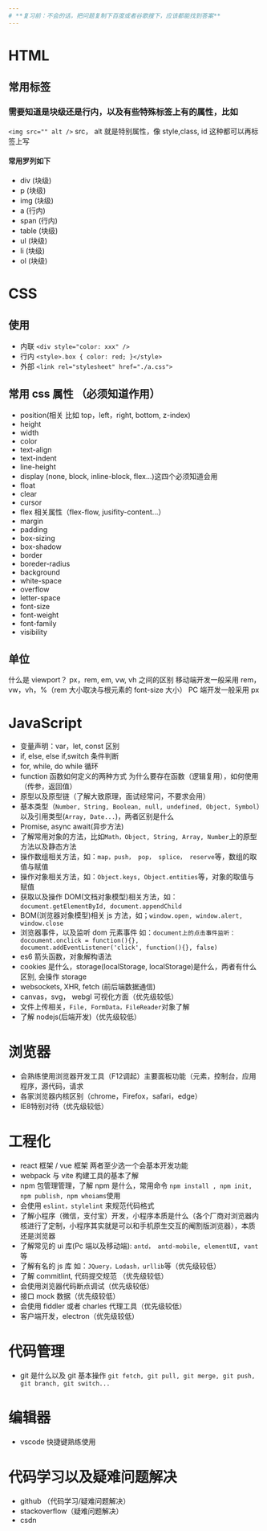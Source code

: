 ```yaml
---
# **复习前：不会的话，把问题复制下百度或者谷歌搜下，应该都能找到答案**
---
```


# HTML

## 常用标签

### 需要知道是块级还是行内，以及有些特殊标签上有的属性，比如

`<img src="" alt />` src， alt 就是特别属性，像 style,class, id 这种都可以再标签上写

#### 常用罗列如下

-   div (块级)
-   p (块级)
-   img (块级)
-   a (行内)
-   span (行内)
-   table (块级)
-   ul (块级)
-   li (块级)
-   ol (块级)

# CSS

## 使用

-   内联 `<div style="color: xxx" />`
-   行内 `<style>.box { color: red; }</style>`
-   外部 `<link rel="stylesheet" href="./a.css">`

## 常用 css 属性 （必须知道作用）

-   position(相关 比如 top，left，right, bottom, z-index)
-   height
-   width
-   color
-   text-align
-   text-indent
-   line-height
-   display (none, block, inline-block, flex...)这四个必须知道会用
-   float
-   clear
-   cursor
-   flex 相关属性（flex-flow, jusifity-content...）
-   margin
-   padding
-   box-sizing
-   box-shadow
-   border
-   boreder-radius
-   background
-   white-space
-   overflow
-   letter-space
-   font-size
-   font-weight
-   font-family
-   visibility

## 单位

什么是 viewport？
px，rem, em, vw, vh 之间的区别
移动端开发一般采用 rem，vw，vh，%（rem 大小取决与根元素的 font-size 大小）
PC 端开发一般采用 px

# JavaScript

-   变量声明：var，let, const 区别
-   if, else, else if,switch 条件判断
-   for, while, do while 循环
-   function 函数如何定义的两种方式 为什么要存在函数（逻辑复用），如何使用（传参，返回值）
-   原型以及原型链（了解大致原理，面试经常问，不要求会用）
-   基本类型（`Number, String, Boolean, null, undefined, Object, Symbol`）以及引用类型(`Array, Date...`)，两者区别是什么
-   Promise, async await(异步方法)
-   了解常用对象的方法，比如`Math，Object, String, Array, Number`上的原型方法以及静态方法
-   操作数组相关方法，如：`map，push， pop， splice， reserve`等，数组的取值与赋值
-   操作对象相关方法，如：`Object.keys, Object.entities`等，对象的取值与赋值
-   获取以及操作 DOM(文档对象模型)相关方法，如：`document.getElementById, document.appendChild`
-   BOM(浏览器对象模型)相关 js 方法，如；`window.open, window.alert, window.close`
-   浏览器事件，以及监听 dom 元素事件 如：`document上的点击事件监听： docoument.onclick = function(){}, document.addEventListener('click', function(){}, false)`
-   es6 箭头函数，对象解构语法
-   cookies 是什么，storage(localStorage, localStorage)是什么，两者有什么区别, 会操作 storage
-   websockets, XHR, fetch (前后端数据通信)
-   canvas，svg， webgl 可视化方面（优先级较低）
-   文件上传相关，`File, FormData，FileReader`对象了解
-   了解 nodejs(后端开发)（优先级较低）

# 浏览器
- 会熟练使用浏览器开发工具（F12调起）主要面板功能（元素，控制台，应用程序，源代码，请求
- 各家浏览器内核区别（chrome，Firefox，safari，edge）
- IE8特别对待（优先级较低）

# 工程化 

-   react 框架 / vue 框架 两者至少选一个会基本开发功能
-   webpack 与 vite 构建工具的基本了解
-   npm 包管理管理，了解 npm 是什么，常用命令 `npm install , npm init, npm publish, npm whoiams`使用
-   会使用 `eslint，stylelint` 来规范代码格式
-   了解小程序（微信，支付宝）开发，小程序本质是什么（各个厂商对浏览器内核进行了定制，小程序其实就是可以和手机原生交互的阉割版浏览器），本质还是浏览器
-   了解常见的 ui 库(Pc 端以及移动端): `antd， antd-mobile, elementUI, vant`等
-   了解有名的 js 库 如：`JQuery，Lodash，urllib`等（优先级较低）
-   了解 commitlint, 代码提交规范 （优先级较低）
-   会使用浏览器代码断点调试（优先级较低）
-   接口 mock 数据（优先级较低）
-   会使用 fiddler 或者 charles 代理工具（优先级较低）
-   客户端开发，electron（优先级较低）

# 代码管理

-   git 是什么以及 git 基本操作 `git fetch, git pull, git merge, git push, git branch, git switch...`

# 编辑器

-   vscode 快捷键熟练使用

# 代码学习以及疑难问题解决

- github （代码学习/疑难问题解决）
- stackoverflow（疑难问题解决）
- csdn
